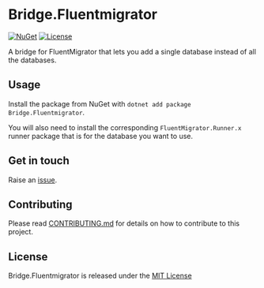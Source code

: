 # Bridge.Fluentmigrator

[![NuGet](https://img.shields.io/nuget/v/Bridge.Fluentmigrator?style=for-the-badge)](https://www.nuget.org/packages/Bridge.Fluentmigrator) [![License](https://img.shields.io/github/license/robertcoltheart/fluentmigrator-bridge?style=for-the-badge)](https://github.com/robertcoltheart/fluentmigrator-bridge/blob/master/LICENSE)

A bridge for FluentMigrator that lets you add a single database instead of all the databases.

## Usage
Install the package from NuGet with `dotnet add package Bridge.Fluentmigrator`.

You will also need to install the corresponding `FluentMigrator.Runner.x` runner package that is for the database you want to use.

## Get in touch
Raise an [issue](https://github.com/robertcoltheart/fluentmigrator-bridge/issues).

## Contributing
Please read [CONTRIBUTING.md](CONTRIBUTING.md) for details on how to contribute to this project.

## License
Bridge.Fluentmigrator is released under the [MIT License](LICENSE)
